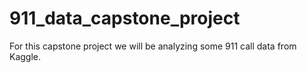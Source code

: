 # 911_data_capstone_project
For this capstone project we will be analyzing some 911 call data from Kaggle.
